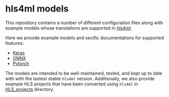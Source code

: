 # hls4ml models
This repository contains a number of different configuration files along with example models whose translations are supported in [hls4ml](https://fastmachinelearning.org/hls4ml/).

Here we provide example models and secific documentations for supported features:

- [Keras](./keras)
- [ONNX](./onnx)
- [Pytorch](./pytorch)

The models are intended to be well-maintained, tested, and kept up to date with with the lastest stable `hls4ml` version. Additionally, we also provide example HLS projects that have been converted using `hls4ml` in [HLS_projects](./HLS_projects) directory. 

